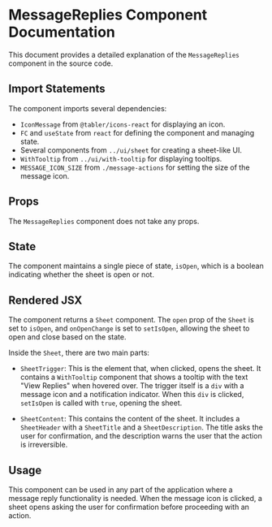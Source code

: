 # MessageReplies Component Documentation

This document provides a detailed explanation of the `MessageReplies` component in the source code.

## Import Statements

The component imports several dependencies:

- `IconMessage` from `@tabler/icons-react` for displaying an icon.
- `FC` and `useState` from `react` for defining the component and managing state.
- Several components from `../ui/sheet` for creating a sheet-like UI.
- `WithTooltip` from `../ui/with-tooltip` for displaying tooltips.
- `MESSAGE_ICON_SIZE` from `./message-actions` for setting the size of the message icon.

## Props

The `MessageReplies` component does not take any props.

## State

The component maintains a single piece of state, `isOpen`, which is a boolean indicating whether the sheet is open or not.

## Rendered JSX

The component returns a `Sheet` component. The `open` prop of the `Sheet` is set to `isOpen`, and `onOpenChange` is set to `setIsOpen`, allowing the sheet to open and close based on the state.

Inside the `Sheet`, there are two main parts:

- `SheetTrigger`: This is the element that, when clicked, opens the sheet. It contains a `WithTooltip` component that shows a tooltip with the text "View Replies" when hovered over. The trigger itself is a `div` with a message icon and a notification indicator. When this `div` is clicked, `setIsOpen` is called with `true`, opening the sheet.

- `SheetContent`: This contains the content of the sheet. It includes a `SheetHeader` with a `SheetTitle` and a `SheetDescription`. The title asks the user for confirmation, and the description warns the user that the action is irreversible.

## Usage

This component can be used in any part of the application where a message reply functionality is needed. When the message icon is clicked, a sheet opens asking the user for confirmation before proceeding with an action.